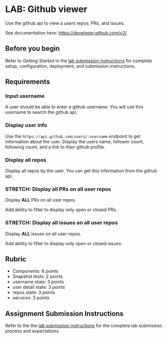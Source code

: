 # LAB: Github viewer

Use the github api to view a users repos, PRs, and issues.

See documentation here: https://developer.github.com/v3/

## Before you begin

Refer to *Getting Started*  in the [lab submission instructions](../../../reference/submission-instructions/labs/README.md) for complete setup, configuration, deployment, and submission instructions.

## Requirements

### Input username

A user should be able to enter a github username. You will use this username
to search the github api.

### Display user info

Use the `https://api.github.com/users/:username` endpoint to get information
about the user. Display the users name, follower count, following count,
and a link to their github profile.

### Display all repos

Display all repos by the user. You can get this information from the
github api.

### STRETCH: Display all PRs on all user repos

Display **ALL** PRs on all user repos.

Add ability to filter to display only open or closed PRs.

### STRETCH: Display all issues on all user repos

Display **ALL** issues on all user repos.

Add ability to filter to display only open or closed issues.

## Rubric

* Components: 6 points
* Snapshot tests: 2 points
* username state: 3 points
* user detail state: 3 points
* repos state: 3 points
* services: 3 points

## Assignment Submission Instructions

Refer to the the [lab submission instructions](../../../reference/submission-instructions/labs/README.md) for the complete lab submission process and expectations
